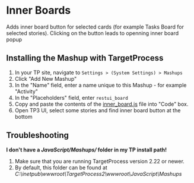 Inner Boards
==================

Adds inner board button for selected cards (for example Tasks Board for selected stories). Clicking on the button leads to openning inner board popup



Installing the Mashup with TargetProcess
----------------------------------------

1. In your TP site, navigate to ```Settings > (System Settings) > Mashups```
2. Click "Add New Mashup"
3. In the "Name" field, enter a name unique to this Mashup - for example "Activity"
4. In the "Placeholders" field, enter ```restui_board```
5. Copy and paste the contents of the [inner_board.js](https://raw.github.com/TargetProcess/MashupsLibrary/master/TP3%20Inner%20Boards/inner_board.js) file into "Code" box.
6. Open TP3 UI, select some stories and find inner board button at the bottom


Troubleshooting
---------------

**I don't have a _JavaScript/Mashups/_ folder in my TP install path!**

1. Make sure that you are running TargetProcess version 2.22 or newer.
2. By default, this folder can be found at _C:\inetpub\wwwroot\TargetProcess2\wwwroot\JavaScript\Mashups_


